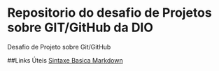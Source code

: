 # Repositorio do desafio de Projetos sobre GIT/GitHub da DIO
Desafio de Projeto sobre Git/GitHub

##Links Úteis
[Sintaxe Basica Markdown](https://www.markdownguide.org/basic-sintax/)
